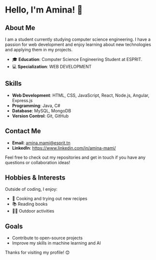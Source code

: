 # Hello, I'm Amina! 👋

## About Me

I am a student currently studying computer science engineering. I have a passion for web development and enjoy learning about new technologies and applying them in my projects.

- 🎓 **Education**: Computer Science Engineering Student at ESPRIT.
- 💻 **Specialization**: WEB DEVELOPMENT 



## Skills

- **Web Development**: HTML, CSS, JavaScript, React, Node.js, Angular, Express.js
- **Programming**: Java, C#
- **Database**: MySQL, MongoDB
- **Version Control**: Git, GitHub

## Contact Me

- **Email**: amina.mami@esprit.tn
- **LinkedIn**: https://www.linkedin.com/in/amina-mami/


Feel free to check out my repositories and get in touch if you have any questions or collaboration ideas!

## Hobbies & Interests

Outside of coding, I enjoy:

- 🍳 Cooking and trying out new recipes
- 📚 Reading books 
- 🚴‍♂️ Outdoor activities

## Goals

- Contribute to open-source projects
- Improve my skills in machine learning and AI

Thanks for visiting my profile! 😊
